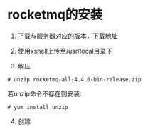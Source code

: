 #  rocketmq的安装

1. 下载与服务器对应的版本，[下载地址](http://rocketmq.apache.org/release_notes/release-notes-4.4.0/ "下载地址")

2. 使用xshell上传至/usr/local目录下

3. 解压
```
# unzip rocketmq-all-4.4.0-bin-release.zip 
```
若unzip命令不存在则安装:
```
# yum install unzip
```

4. 创建


